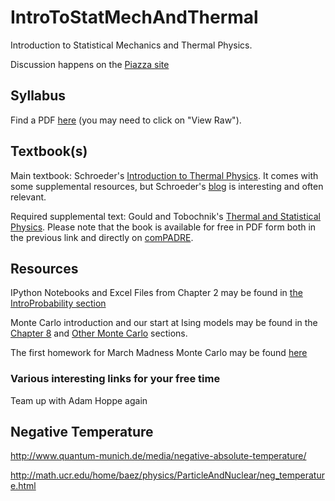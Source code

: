 IntroToStatMechAndThermal
=========================

Introduction to Statistical Mechanics and Thermal Physics.

Discussion happens on the [Piazza site](http://piazza.com/earlham/spring2015/phys375)

## Syllabus ##

Find a PDF [here](SyllabusAndFirstDay/375Syllabus.pdf) (you may need to click on "View Raw").

## Textbook(s) ##

Main textbook: Schroeder's [Introduction to Thermal Physics][Schroeder].
It comes with some supplemental resources, but Schroeder's [blog](http://dvschroeder.blogspot.com/) is interesting and often relevant.

Required supplemental text: Gould and Tobochnik's [Thermal and Statistical Physics][GandT]. Please note that the book is available for free in PDF form both in the previous link and directly on [comPADRE][GandTComp]. 

[Schroeder]: http://physics.weber.edu/thermal/ "An Introduction to Thermal Physics, by Daniel Schroeder"

[GandT]: http://stp.clarku.edu/notes/ "Thermal and Statistical Physics by Gould and Tobochnik"

[GandTComp]: http://www.compadre.org/STP/filingcabinet/share.cfm?UID=10986&FID=21201&code=8E844C06A4 "comPADRE site for Gould and Tobochnik"


## Resources ##

IPython Notebooks and Excel Files from Chapter 2 may be found in [the IntroProbability section](IntroProbability/)

Monte Carlo introduction and our start at Ising models may be found in the [Chapter 8](Chapter8/) and [Other Monte Carlo](OtherMonteCarlo/) sections.

The first homework for March Madness Monte Carlo may be found [here](http://nbviewer.ipython.org/github/mglerner/MarchMadnessMonteCarlo/blob/master/Homework/MMMC2015Homework1.ipynb)

### Various interesting links for your free time ###

Team up with Adam Hoppe again

## Negative Temperature

http://www.quantum-munich.de/media/negative-absolute-temperature/

http://math.ucr.edu/home/baez/physics/ParticleAndNuclear/neg_temperature.html
